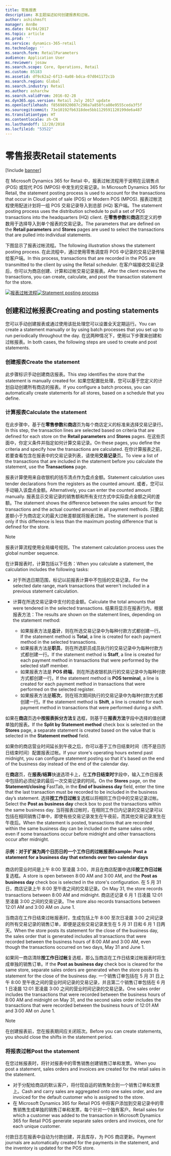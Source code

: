 ```yaml
---
title: 零售报表
description: 本主题描述如何创建报表和过帐。
author: ashishmsft
manager: AnnBe
ms.date: 04/04/2017
ms.topic: article
ms.prod: ''
ms.service: dynamics-365-retail
ms.technology: ''
ms.search.form: RetailParameters
audience: Application User
ms.reviewer: josaw
ms.search.scope: Core, Operations, Retail
ms.custom: 85183
ms.assetid: df9c62a2-6f13-4a08-bdca-07d041172c1b
ms.search.region: Global
ms.search.industry: Retail
ms.author: asharchw
ms.search.validFrom: 2016-02-28
ms.dyn365.ops.version: Retail July 2017 update
ms.openlocfilehash: f85698920087c290a7a858fca80e9555ceda3f5f
ms.sourcegitcommit: 73e10192fb6318dee5bb1129591120199de6a487
ms.translationtype: HT
ms.contentlocale: zh-CN
ms.lasthandoff: 12/20/2018
ms.locfileid: "53522"
---
```

# <a name="retail-statements"></a><span data-ttu-id="6b22e-103">零售报表</span><span class="sxs-lookup"><span data-stu-id="6b22e-103">Retail statements</span></span>

[!include [banner](includes/banner.md)]

<span data-ttu-id="6b22e-104">在 Microsoft Dynamics 365 for Retail 中，报表过帐流程用于说明在云销售点 (POS) 或现代 POS (MPOS) 中发生的交易记录。</span><span class="sxs-lookup"><span data-stu-id="6b22e-104">In Microsoft Dynamics 365 for Retail, the statement posting process is used to account for the transactions that occur in Cloud point of sale (POS) or Modern POS (MPOS).</span></span> <span data-ttu-id="6b22e-105">报表过帐流程使用配送计划将一组 POS 交易记录导入到总部 (HQ) 客户端。</span><span class="sxs-lookup"><span data-stu-id="6b22e-105">The statement posting process uses the distribution schedule to pull a set of POS transactions into the headquarters (HQ) client.</span></span> <span data-ttu-id="6b22e-106">在**零售参数**和**商店**页定义的参数用于选择导入到单个报表的交易记录。</span><span class="sxs-lookup"><span data-stu-id="6b22e-106">The parameters that are defined on the **Retail parameters** and **Stores** pages are used to select the transactions that are pulled into individual statements.</span></span>  

<span data-ttu-id="6b22e-107">下图显示了报表过帐流程。</span><span class="sxs-lookup"><span data-stu-id="6b22e-107">The following illustration shows the statement posting process.</span></span> <span data-ttu-id="6b22e-108">在此流程中，通过使用零售调度将 POS 中记录的交易记录传输给客户端。</span><span class="sxs-lookup"><span data-stu-id="6b22e-108">In this process, transactions that are recorded in the POS are transmitted to the client by using the Retail scheduler.</span></span> <span data-ttu-id="6b22e-109">在客户端接收交易记录后，你可以为商店创建、计算和过帐交易记录报表。</span><span class="sxs-lookup"><span data-stu-id="6b22e-109">After the client receives the transactions, you can create, calculate, and post the transaction statement for the store.</span></span> 

<span data-ttu-id="6b22e-110">[![报表过帐流程](./media/retail-statements.png)](./media/retail-statements.png)</span><span class="sxs-lookup"><span data-stu-id="6b22e-110">[![Statement posting process](./media/retail-statements.png)](./media/retail-statements.png)</span></span>

## <a name="creating-and-posting-statements"></a><span data-ttu-id="6b22e-111">创建和过帐报表</span><span class="sxs-lookup"><span data-stu-id="6b22e-111">Creating and posting statements</span></span>
<span data-ttu-id="6b22e-112">您可以手动创建报表或通过使用该批处理您可以设置全天定期运行。</span><span class="sxs-lookup"><span data-stu-id="6b22e-112">You can create a statement manually or by using batch processes that you set up to run periodically throughout the day.</span></span> <span data-ttu-id="6b22e-113">在这两种情况下，使用以下步骤来创建和过帐报表。</span><span class="sxs-lookup"><span data-stu-id="6b22e-113">In both cases, the following steps are used to create and post statements.</span></span>

###  <a name="create-the-statement"></a><span data-ttu-id="6b22e-114">创建报表</span><span class="sxs-lookup"><span data-stu-id="6b22e-114">Create the statement</span></span>
<span data-ttu-id="6b22e-115">此步骤标识手动创建商店报表。</span><span class="sxs-lookup"><span data-stu-id="6b22e-115">This step identifies the store that the statement is manually created for.</span></span> <span data-ttu-id="6b22e-116">如果您配置批处理，您可以基于您定义的计划自动创建所有商店的报表。</span><span class="sxs-lookup"><span data-stu-id="6b22e-116">If you configure a batch process, you can automatically create statements for all stores, based on a schedule that you define.</span></span> 

### <a name="calculate-the-statement"></a><span data-ttu-id="6b22e-117">计算报表</span><span class="sxs-lookup"><span data-stu-id="6b22e-117">Calculate the statement</span></span>
<span data-ttu-id="6b22e-118">在此步骤中，基于在**零售参数**和**商店**页为每个商店定义的标准来选择交易记录行。</span><span class="sxs-lookup"><span data-stu-id="6b22e-118">In this step, the transaction lines are selected based on criteria that are defined for each store on the **Retail parameters** and **Stores** pages.</span></span> <span data-ttu-id="6b22e-119">在这些页面中，你定义条件并指定如何计算交易记录。</span><span class="sxs-lookup"><span data-stu-id="6b22e-119">On these pages, you define the criteria and specify how the transactions are calculated.</span></span> <span data-ttu-id="6b22e-120">在你计算报表之前，若要查看包含在报表中的交易记录列表，请使用**交易记录**页。</span><span class="sxs-lookup"><span data-stu-id="6b22e-120">To view a list of the transactions that are included in the statement before you calculate the statement, use the **Transactions** page.</span></span> 

<span data-ttu-id="6b22e-121">报表计算使用来自收银机的钱币清点作为盘点金额。</span><span class="sxs-lookup"><span data-stu-id="6b22e-121">Statement calculation uses tender declarations from the registers as the counted amount.</span></span> <span data-ttu-id="6b22e-122">或者，您可以手动输入该盘点金额。</span><span class="sxs-lookup"><span data-stu-id="6b22e-122">Alternatively, you can enter the counted amount manually.</span></span> <span data-ttu-id="6b22e-123">报表显示交易记录的销售额和所有支付方式中实际盘点金额之间的差额。</span><span class="sxs-lookup"><span data-stu-id="6b22e-123">The statement shows the difference between the sales amount for the transactions and the actual counted amount in all payment methods.</span></span> <span data-ttu-id="6b22e-124">只要此差额小于为商店定义的最大过帐差额就将报表过帐。</span><span class="sxs-lookup"><span data-stu-id="6b22e-124">The statement is posted only if this difference is less than the maximum posting difference that is defined for the store.</span></span> 

> [!NOTE]
> <span data-ttu-id="6b22e-125">报表计算流程使用全局编号规则。</span><span class="sxs-lookup"><span data-stu-id="6b22e-125">The statement calculation process uses the global number sequence.</span></span>

<span data-ttu-id="6b22e-126">在计算报表时，计算包括以下任务：</span><span class="sxs-lookup"><span data-stu-id="6b22e-126">When you calculate a statement, the calculation includes the following tasks:</span></span>

- <span data-ttu-id="6b22e-127">对于所选日期范围，标记以前报表计算中不包括的交易记录。</span><span class="sxs-lookup"><span data-stu-id="6b22e-127">For the selected date range, mark transactions that weren't included in a previous statement calculation.</span></span> 
- <span data-ttu-id="6b22e-128">计算在所选交易记录中支付的总金额。</span><span class="sxs-lookup"><span data-stu-id="6b22e-128">Calculate the total amounts that were tendered in the selected transactions.</span></span> <span data-ttu-id="6b22e-129">结果将显示在报表行内，根据报表方法：</span><span class="sxs-lookup"><span data-stu-id="6b22e-129">The results are shown on the statement lines, depending on the statement method:</span></span>

  - <span data-ttu-id="6b22e-130">如果报表方法是**总计**，则在所选交易记录中为每种付款方式都创建一行。</span><span class="sxs-lookup"><span data-stu-id="6b22e-130">If the statement method is **Total**, a line is created for each payment method in the selected transactions.</span></span> 
  - <span data-ttu-id="6b22e-131">如果报表方法是**职员**，则在所选职员成员执行的交易记录中为每种付款方式都创建一行。</span><span class="sxs-lookup"><span data-stu-id="6b22e-131">If the statement method is **Staff**, a line is created for each payment method in transactions that were performed by the selected staff member.</span></span> 
  - <span data-ttu-id="6b22e-132">如果报表方法是 **POS 终端**，则在所选收银机执行的交易记录中为每种付款方式都创建一行。</span><span class="sxs-lookup"><span data-stu-id="6b22e-132">If the statement method is **POS terminal**, a line is created for each payment method in transactions that were performed on the selected register.</span></span> 
  - <span data-ttu-id="6b22e-133">如果报表方法是**班次**，则在班次期间执行的交易记录中为每种付款方式都创建一行。</span><span class="sxs-lookup"><span data-stu-id="6b22e-133">If the statement method is **Shift**, a line is created for each payment method in transactions that were performed during a shift.</span></span>

<span data-ttu-id="6b22e-134">如果在**商店**页选中**按报表拆分方法**复选框，则基于在**报表方法**字段中选择的值创建单独的报表。</span><span class="sxs-lookup"><span data-stu-id="6b22e-134">If the **Split by Statement method** check box is selected on the **Stores** page, a separate statement is created based on the value that is selected in the **Statement method** field.</span></span>

<span data-ttu-id="6b22e-135">如果你的商店营业时间延长到午夜之后，你可以基于工作日结束时间（而不是日历日结束时间）配置报表过帐。</span><span class="sxs-lookup"><span data-stu-id="6b22e-135">If your store's operating hours extend past midnight, you can configure statement posting so that it's based on the end of the business day instead of the end of the calendar day.</span></span> 

<span data-ttu-id="6b22e-136">在**商店**页，在**报表/结算**快速选项卡上，在**工作日结束时**字段中，输入工作日报表中包括的必须纪录的最后一次交易记录的时间。</span><span class="sxs-lookup"><span data-stu-id="6b22e-136">On the **Stores** page, on the **Statement/closing** FastTab, in the **End of business day** field, enter the time that the last transaction must be recorded to be included in the business day’s statement.</span></span> <span data-ttu-id="6b22e-137">选择**按工作日过帐**复选框以将相同工作日中的交易记录过帐。</span><span class="sxs-lookup"><span data-stu-id="6b22e-137">Select the **Post as business day** check box to post the transactions within the same business day.</span></span> <span data-ttu-id="6b22e-138">当将报表过帐时，在相同工作日内记录的交易记录可以包括在相同销售订单中，即使有些交易记录发生在午夜前，而其他交易记录发生在午夜后。</span><span class="sxs-lookup"><span data-stu-id="6b22e-138">When the statement is posted, transactions that are recorded within the same business day can be included on the same sales order, even if some transactions occur before midnight and other transactions occur after midnight.</span></span> 

#### <a name="example-post-a-statement-for-a-business-day-that-extends-over-two-calendar-days"></a><span data-ttu-id="6b22e-139">示例：对于扩展为两个日历日的一个工作日的过帐报表</span><span class="sxs-lookup"><span data-stu-id="6b22e-139">Example: Post a statement for a business day that extends over two calendar days</span></span> 

<span data-ttu-id="6b22e-140">商店的营业时间是上午 8:00 至凌晨 3:00，并且在商店配置中选择**按工作日过帐**复选框。</span><span class="sxs-lookup"><span data-stu-id="6b22e-140">A store is open between 8:00 AM and 3:00 AM, and the **Post as business day** check box is selected in the store's configuration.</span></span> <span data-ttu-id="6b22e-141">在 5 月 31 日，商店记录上午 8:00 至午夜之间的交易记录。</span><span class="sxs-lookup"><span data-stu-id="6b22e-141">On May 31, the store records transactions between 8:00 AM and midnight.</span></span> <span data-ttu-id="6b22e-142">商店还记录 6 月 1 日凌晨 12:01 至凌晨 3:00 之间的交易记录。</span><span class="sxs-lookup"><span data-stu-id="6b22e-142">The store also records transactions between 12:01 AM and 3:00 AM on June 1.</span></span> 

<span data-ttu-id="6b22e-143">当商店在工作日结束过帐报表时，生成包括上午 8:00 至次日凌晨 3:00 之间记录的所有交易记录的销售订单，即便是这些交易记录发生在 5 月 31 日和 6 月 1 日两天。</span><span class="sxs-lookup"><span data-stu-id="6b22e-143">When the store posts its statement for the close of the business day, the sales order that is generated includes all transactions that were recorded between the business hours of 8:00 AM and 3:00 AM, even though the transactions occurred on two days, May 31 and June 1.</span></span> 

<span data-ttu-id="6b22e-144">如果同一商店清除**按工作日过帐**复选框，那么当商店在工作日结束过帐报表时将生成单独的销售订单。</span><span class="sxs-lookup"><span data-stu-id="6b22e-144">If the **Post as business day** check box is cleared for the same store, separate sales orders are generated when the store posts its statement for the close of the business day.</span></span> <span data-ttu-id="6b22e-145">一个销售订单包括在 5 月 31 日上午 8:00 至午夜之间的营业时间记录的交易记录，并且第二个销售订单包括在 6 月 1 日凌晨 12:01 至凌晨 3:00 之间的营业时间记录的交易记录。</span><span class="sxs-lookup"><span data-stu-id="6b22e-145">One sales order includes the transactions that were recorded between the business hours of 8:00 AM and midnight on May 31, and the second sales order includes the transactions that were recorded between the business hours of 12:01 AM and 3:00 AM on June 1.</span></span>
 
> [!NOTE]
> <span data-ttu-id="6b22e-146">在创建报表前，您在报表期间应关闭班次。</span><span class="sxs-lookup"><span data-stu-id="6b22e-146">Before you can create statements, you should close the shifts in the statement period.</span></span> 

### <a name="post-the-statement"></a><span data-ttu-id="6b22e-147">将报表过帐</span><span class="sxs-lookup"><span data-stu-id="6b22e-147">Post the statement</span></span>
<span data-ttu-id="6b22e-148">在您过帐报表时，将针对报表中的零售销售创建销售订单和发票。</span><span class="sxs-lookup"><span data-stu-id="6b22e-148">When you post a statement, sales orders and invoices are created for the retail sales in the statement.</span></span>

- <span data-ttu-id="6b22e-149">对于分配给商店的默认客户，将付现自运的销售聚合到一个销售订单和发票上。</span><span class="sxs-lookup"><span data-stu-id="6b22e-149">Cash and carry sales are aggregated onto one sales order, and are invoiced for the default customer who is assigned to the store.</span></span> 
- <span data-ttu-id="6b22e-150">在 Microsoft Dynamics 365 for Retail POS 中将客户添加到交易记录中的零售销售生成单独的销售订单和发票，每个针对一个独有客户。</span><span class="sxs-lookup"><span data-stu-id="6b22e-150">Retail sales for which a customer was added to the transaction in Microsoft Dynamics 365 for Retail POS generate separate sales orders and invoices, one for each unique customer.</span></span> 

<span data-ttu-id="6b22e-151">付款日志在报表中自动为付款创建，并且库存，为 POS 商店更新。</span><span class="sxs-lookup"><span data-stu-id="6b22e-151">Payment journals are automatically created for the payments in the statement, and the inventory is updated for the POS store.</span></span>
